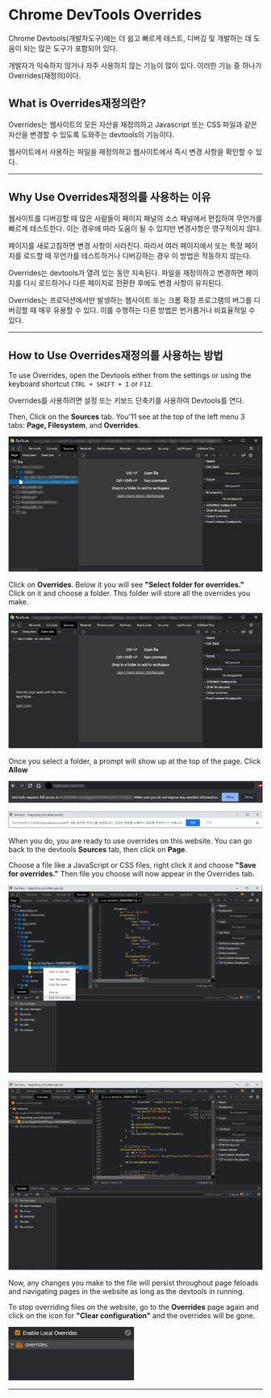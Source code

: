 # Chrome DevTools Overrides

Chrome Devtools(개발자도구)에는 더 쉽고 빠르게 테스트, 디버깅 및 개발하는 데 도움이 되는 많은 도구가 포함되어 있다.

개발자가 익숙하지 않거나 자주 사용하지 않는 기능이 많이 있다. 이러한 기능 중 하나가 Overrides(재정의)이다.

## What is Overrides재정의란?

Overrides는 웹사이트의 모든 자산을 재정의하고 Javascript 또는 CSS 파일과 같은 자산을 변경할 수 있도록 도와주는 devtools의 기능이다.

웹사이트에서 사용하는 파일을 재정의하고 웹사이트에서 즉시 변경 사항을 확인할 수 있다.

---

## Why Use Overrides재정의를 사용하는 이유

웹사이트를 디버깅할 때 많은 사람들이 페이지 패널의 소스 패널에서 편집하여 무언가를 빠르게 테스트한다. 이는 경우에 따라 도움이 될 수 있지만 변경사항은 영구적이지 않다.

페이지를 새로고침하면 변경 사항이 사라진다. 따라서 여러 페이지에서 또는 특정 페이지를 로드할 때 무언가를 테스트하거나 디버깅하는 경우 이 방법은 작동하지 않는다.

Overrides는 devtools가 열려 있는 동안 지속된다. 파일을 재정의하고 변경하면 페이지를 다시 로드하거나 다른 페이지로 전환한 후에도 변경 사항이 유지된다.

Overrides는 프로덕션에서만 발생하는 웹사이트 또는 크롬 확장 프로그램의 버그를 디버깅할 때 매우 유용할 수 있다. 이를 수행하는 다른 방법은 번거롭거나 비효율적일 수 있다.

---

## How to Use Overrides재정의를 사용하는 방법
To use Overrides, open the Devtools either from the settings or using the keyboard shortcut `CTRL + SHIFT + I` or `F12`.

Overrides를 사용하려면 설정 또는 키보드 단축키를 사용하여 Devtools를 연다.

Then, Click on the **Sources** tab. You'11 see at the top of the left menu 3 tabs: **Page, Filesystem**, and **Overrides**.

![개발자도구](../image/devtools.jpg)

Click on **Overrides**. Below it you will see **"Select folder for overrides."**
Click on it and choose a folder. This folder will store all the overrides you make.

![Overrides](../image/devtools-2.jpg)

Once you select a folder, a prompt will show up at the top of the page. Click **Allow**

![Allow](../image/devtools-3.jpg)

![허용](../image/allow-kor.png)


When you do, you are ready to use overrides on this website. You can go back to the devtools **Sources** tab, then click on **Page**.

Choose a file like a JavaScript or CSS files, right click it and choose **"Save for overrides."**
Then file you choose will now appear in the Overrides tab.


![Allow](../image/add-overrides.png)

![Overrides](../image/overrides.png)


Now, any changes you make to the file will persist throughout page feloads and navigating pages in the website as long as the devtools in running.

To stop overriding files on the website, go to the **Overrides** page again and click on the icon for **"Clear configuration"** and the overrides will be gone.

![Allow](../image/devtools-4.png)

---
